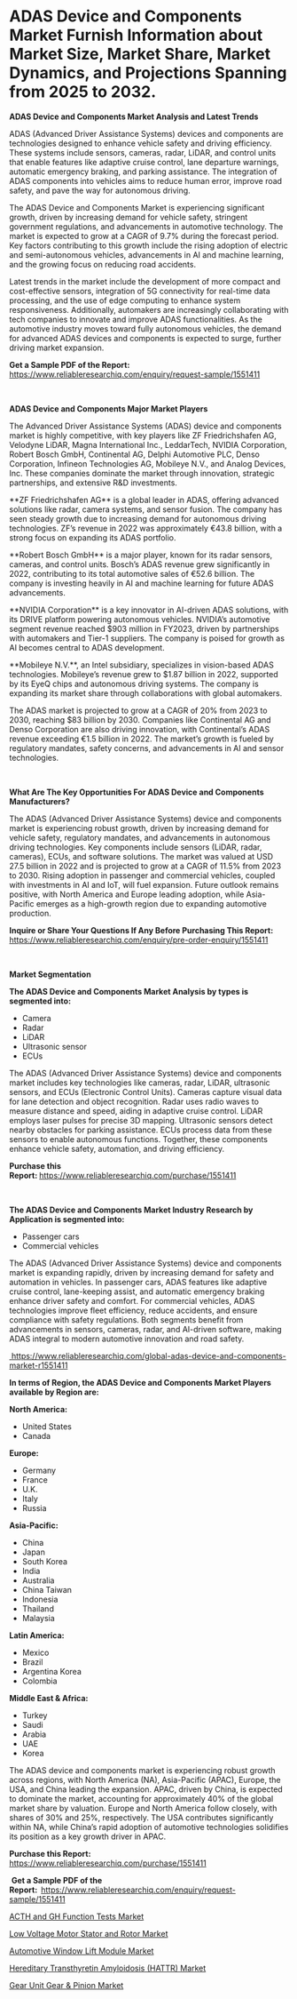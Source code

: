 <p><h1>ADAS Device and Components Market Furnish Information about Market Size, Market Share, Market Dynamics, and Projections Spanning from 2025 to 2032.</h1></p><p><strong>ADAS Device and Components Market Analysis and Latest Trends</strong></p>
<p><p>ADAS (Advanced Driver Assistance Systems) devices and components are technologies designed to enhance vehicle safety and driving efficiency. These systems include sensors, cameras, radar, LiDAR, and control units that enable features like adaptive cruise control, lane departure warnings, automatic emergency braking, and parking assistance. The integration of ADAS components into vehicles aims to reduce human error, improve road safety, and pave the way for autonomous driving.</p><p>The ADAS Device and Components Market is experiencing significant growth, driven by increasing demand for vehicle safety, stringent government regulations, and advancements in automotive technology. The market is expected to grow at a CAGR of 9.7% during the forecast period. Key factors contributing to this growth include the rising adoption of electric and semi-autonomous vehicles, advancements in AI and machine learning, and the growing focus on reducing road accidents.</p><p>Latest trends in the market include the development of more compact and cost-effective sensors, integration of 5G connectivity for real-time data processing, and the use of edge computing to enhance system responsiveness. Additionally, automakers are increasingly collaborating with tech companies to innovate and improve ADAS functionalities. As the automotive industry moves toward fully autonomous vehicles, the demand for advanced ADAS devices and components is expected to surge, further driving market expansion.</p></p>
<p><strong>Get a Sample PDF of the Report:&nbsp;</strong> <a href="https://www.reliableresearchiq.com/enquiry/request-sample/1551411?utm_campaign=1877&utm_medium=2&utm_source=Github&utm_content=ia&utm_term=23012025&utm_id=adas-device-and-components">https://www.reliableresearchiq.com/enquiry/request-sample/1551411</a></p>
<p>&nbsp;</p>
<p><strong>ADAS Device and Components Major Market Players</strong></p>
<p><p>The Advanced Driver Assistance Systems (ADAS) device and components market is highly competitive, with key players like ZF Friedrichshafen AG, Velodyne LiDAR, Magna International Inc., LeddarTech, NVIDIA Corporation, Robert Bosch GmbH, Continental AG, Delphi Automotive PLC, Denso Corporation, Infineon Technologies AG, Mobileye N.V., and Analog Devices, Inc. These companies dominate the market through innovation, strategic partnerships, and extensive R&D investments.</p><p>**ZF Friedrichshafen AG** is a global leader in ADAS, offering advanced solutions like radar, camera systems, and sensor fusion. The company has seen steady growth due to increasing demand for autonomous driving technologies. ZF’s revenue in 2022 was approximately €43.8 billion, with a strong focus on expanding its ADAS portfolio.</p><p>**Robert Bosch GmbH** is a major player, known for its radar sensors, cameras, and control units. Bosch’s ADAS revenue grew significantly in 2022, contributing to its total automotive sales of €52.6 billion. The company is investing heavily in AI and machine learning for future ADAS advancements.</p><p>**NVIDIA Corporation** is a key innovator in AI-driven ADAS solutions, with its DRIVE platform powering autonomous vehicles. NVIDIA’s automotive segment revenue reached $903 million in FY2023, driven by partnerships with automakers and Tier-1 suppliers. The company is poised for growth as AI becomes central to ADAS development.</p><p>**Mobileye N.V.**, an Intel subsidiary, specializes in vision-based ADAS technologies. Mobileye’s revenue grew to $1.87 billion in 2022, supported by its EyeQ chips and autonomous driving systems. The company is expanding its market share through collaborations with global automakers.</p><p>The ADAS market is projected to grow at a CAGR of 20% from 2023 to 2030, reaching $83 billion by 2030. Companies like Continental AG and Denso Corporation are also driving innovation, with Continental’s ADAS revenue exceeding €1.5 billion in 2022. The market’s growth is fueled by regulatory mandates, safety concerns, and advancements in AI and sensor technologies.</p></p>
<p>&nbsp;</p>
<p><strong>What Are The Key Opportunities For ADAS Device and Components Manufacturers?</strong></p>
<p><p>The ADAS (Advanced Driver Assistance Systems) device and components market is experiencing robust growth, driven by increasing demand for vehicle safety, regulatory mandates, and advancements in autonomous driving technologies. Key components include sensors (LiDAR, radar, cameras), ECUs, and software solutions. The market was valued at USD 27.5 billion in 2022 and is projected to grow at a CAGR of 11.5% from 2023 to 2030. Rising adoption in passenger and commercial vehicles, coupled with investments in AI and IoT, will fuel expansion. Future outlook remains positive, with North America and Europe leading adoption, while Asia-Pacific emerges as a high-growth region due to expanding automotive production.</p></p>
<p><strong>Inquire or Share Your Questions If Any Before Purchasing This Report:</strong> <a href="https://www.reliableresearchiq.com/enquiry/pre-order-enquiry/1551411?utm_campaign=1877&utm_medium=2&utm_source=Github&utm_content=ia&utm_term=23012025&utm_id=adas-device-and-components">https://www.reliableresearchiq.com/enquiry/pre-order-enquiry/1551411</a></p>
<p>&nbsp;</p>
<p><strong>Market Segmentation</strong></p>
<p><strong>The ADAS Device and Components Market Analysis by types is segmented into:</strong></p>
<p><ul><li>Camera</li><li>Radar</li><li>LiDAR</li><li>Ultrasonic sensor</li><li>ECUs</li></ul></p>
<p><p>The ADAS (Advanced Driver Assistance Systems) device and components market includes key technologies like cameras, radar, LiDAR, ultrasonic sensors, and ECUs (Electronic Control Units). Cameras capture visual data for lane detection and object recognition. Radar uses radio waves to measure distance and speed, aiding in adaptive cruise control. LiDAR employs laser pulses for precise 3D mapping. Ultrasonic sensors detect nearby obstacles for parking assistance. ECUs process data from these sensors to enable autonomous functions. Together, these components enhance vehicle safety, automation, and driving efficiency.</p></p>
<p><strong>Purchase this Report:&nbsp;</strong><a href="https://www.reliableresearchiq.com/purchase/1551411?utm_campaign=1877&utm_medium=2&utm_source=Github&utm_content=ia&utm_term=23012025&utm_id=adas-device-and-components">https://www.reliableresearchiq.com/purchase/1551411</a></p>
<p>&nbsp;</p>
<p><strong>The ADAS Device and Components Market Industry Research by Application is segmented into:</strong></p>
<p><ul><li>Passenger cars</li><li>Commercial vehicles</li></ul></p>
<p><p>The ADAS (Advanced Driver Assistance Systems) device and components market is expanding rapidly, driven by increasing demand for safety and automation in vehicles. In passenger cars, ADAS features like adaptive cruise control, lane-keeping assist, and automatic emergency braking enhance driver safety and comfort. For commercial vehicles, ADAS technologies improve fleet efficiency, reduce accidents, and ensure compliance with safety regulations. Both segments benefit from advancements in sensors, cameras, radar, and AI-driven software, making ADAS integral to modern automotive innovation and road safety.</p></p>
<p><a href="https://www.reliableresearchiq.com/global-adas-device-and-components-market-r1551411?utm_campaign=1877&utm_medium=2&utm_source=Github&utm_content=ia&utm_term=23012025&utm_id=adas-device-and-components">&nbsp;https://www.reliableresearchiq.com/global-adas-device-and-components-market-r1551411</a></p>
<p><strong>In terms of Region, the ADAS Device and Components Market Players available by Region are:</strong></p>
<p>
    <p> <strong> North America: </strong>
        <ul>
            <li>United States</li>
            <li>Canada</li>
        </ul>
        </p> 
    <p> <strong> Europe: </strong>
        <ul>
            <li>Germany</li>
            <li>France</li>
            <li>U.K.</li>
            <li>Italy</li>
            <li>Russia</li>
        </ul>
        </p> 
    <p> <strong> Asia-Pacific: </strong>
        <ul>
            <li>China</li>
            <li>Japan</li>
            <li>South Korea</li>
            <li>India</li>
            <li>Australia</li>
            <li>China Taiwan</li>
            <li>Indonesia</li>
            <li>Thailand</li>
            <li>Malaysia</li>
        </ul>
        </p> 
    <p> <strong> Latin America: </strong>
        <ul>
            <li>Mexico</li>
            <li>Brazil</li>
            <li>Argentina Korea</li>
            <li>Colombia</li>
        </ul>
        </p> 
    <p> <strong> Middle East & Africa: </strong>
        <ul>
            <li>Turkey</li>
            <li>Saudi</li>
            <li>Arabia</li>
            <li>UAE</li>
            <li>Korea</li>
        </ul>
    </p>
    </p>
<p><p>The ADAS device and components market is experiencing robust growth across regions, with North America (NA), Asia-Pacific (APAC), Europe, the USA, and China leading the expansion. APAC, driven by China, is expected to dominate the market, accounting for approximately 40% of the global market share by valuation. Europe and North America follow closely, with shares of 30% and 25%, respectively. The USA contributes significantly within NA, while China’s rapid adoption of automotive technologies solidifies its position as a key growth driver in APAC.</p></p>
<p><strong>Purchase this Report: </strong><a href="https://www.reliableresearchiq.com/purchase/1551411?utm_campaign=1877&utm_medium=2&utm_source=Github&utm_content=ia&utm_term=23012025&utm_id=adas-device-and-components">https://www.reliableresearchiq.com/purchase/1551411</a></p>
<p>&nbsp;<strong>Get a Sample PDF of the Report:&nbsp;&nbsp;</strong><a href="https://www.reliableresearchiq.com/enquiry/request-sample/1551411?utm_campaign=1877&utm_medium=2&utm_source=Github&utm_content=ia&utm_term=23012025&utm_id=adas-device-and-components">https://www.reliableresearchiq.com/enquiry/request-sample/1551411</a></p>
<p><strong></strong></p>
<p><p><a href="https://www.linkedin.com/pulse/detailed-examination-acth-gh-function-tests-market-size-share-revenue-d34xf?utm_campaign=1877&utm_medium=2&utm_source=Github&utm_content=ia&utm_term=23012025&utm_id=adas-device-and-components">ACTH and GH Function Tests Market</a></p><p><a href="https://www.linkedin.com/pulse/low-voltage-motor-stator-rotor-market-analysis-report-2025-2032-tncif?utm_campaign=1877&utm_medium=2&utm_source=Github&utm_content=ia&utm_term=23012025&utm_id=adas-device-and-components">Low Voltage Motor Stator and Rotor Market</a></p><p><a href="https://github.com/ivannakkaiivanna82/Market-Research-Report-List-1/blob/main/automotive-window-lift-module-market.md?utm_campaign=1877&utm_medium=2&utm_source=Github&utm_content=ia&utm_term=23012025&utm_id=adas-device-and-components">Automotive Window Lift Module Market</a></p><p><a href="https://www.linkedin.com/pulse/hereditary-transthyretin-amyloidosis-hattr-market-research-0vfjc?utm_campaign=1877&utm_medium=2&utm_source=Github&utm_content=ia&utm_term=23012025&utm_id=adas-device-and-components">Hereditary Transthyretin Amyloidosis (HATTR) Market</a></p><p><a href="https://www.linkedin.com/pulse/projected-gear-unit-pinion-market-growth-86-cagr-from-2025-2032-xe6df?utm_campaign=1877&utm_medium=2&utm_source=Github&utm_content=ia&utm_term=23012025&utm_id=adas-device-and-components">Gear Unit Gear & Pinion Market</a></p></p>